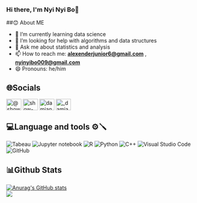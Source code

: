 

### Hi there, I'm Nyi Nyi Bo👋
##😊 About ME
- 🌱 I’m currently learning data science
- 🤔 I’m looking for help with algorithms and data structures
- 💬 Ask me about statistics and analysis
- 📫 How to reach me: **alexenderjunior6@gmail.com** , **nyinyibo009@gmail.com**
- 😄 Pronouns: he/him

## 🌐Socials
<p align="left">
<a href=" https://twitter.com/Ajjj50?s=35" target="blank"><img align="center" src="https://raw.githubusercontent.com/rahuldkjain/github-profile-readme-generator/master/src/images/icons/Social/twitter.svg" alt="@showwaiy" height="30" width="40" /></a>
<a href="https://www.linkedin.com/in/nyi-bo-4370a4218/" target="blank"><img align="center" src="https://raw.githubusercontent.com/rahuldkjain/github-profile-readme-generator/master/src/images/icons/Social/linked-in-alt.svg" alt="show-waiyan-27b8811b2" height="30" width="40" /></a>
<a href="https://www.facebook.com/showwai.yan.90/" target="blank"><img align="center" src="https://raw.githubusercontent.com/rahuldkjain/github-profile-readme-generator/master/src/images/icons/Social/facebook.svg" alt="damian.zort" height="30" width="40" /></a>
<a href="https://www.instagram.com/damian_zobile/" target="blank"><img align="center" src="https://raw.githubusercontent.com/rahuldkjain/github-profile-readme-generator/master/src/images/icons/Social/instagram.svg" alt="_damian_zort" height="30" width="40" /></a>
</p>

## 💻Language and tools ⚙️🪛
 
![Tabeau](https://img.shields.io/badge/tableau-white?style=for-the-badge&logo=Tableau#E97627) 
![Jupyter notebook](https://img.shields.io/badge/jupyter-white?style=for-the-badge&logo=Jupyter#F37626) ![R](https://img.shields.io/badge/R-blue?style=for-the-badge&logo=R#276DC3) ![Python](https://img.shields.io/badge/python-3670A0?style=for-the-badge&logo=python&logoColor=ffdd54) ![C++](https://img.shields.io/badge/c++-%2300599C.svg?style=for-the-badge&logo=c%2B%2B&logoColor=white)  ![Visual Studio Code](https://img.shields.io/badge/Visual%20Studio%20Code-0078d7.svg?style=for-the-badge&logo=visual-studio-code&logoColor=white)    ![GitHub](https://img.shields.io/badge/github-%23121011.svg?style=for-the-badge&logo=github&logoColor=white)
## 📊Github Stats
[![Anurag's GitHub stats](https://github-readme-stats.vercel.app/api?username=nyinyibo-ui&show_icons=true&theme=onedark)](https://github.com/anuraghazra/github-readme-stats)</br>
![](https://github-readme-stats.vercel.app/api/top-langs/?username=nyinyibo-ui&theme=dark&hide_border=false&include_all_commits=false&count_private=false&layout=donut)


